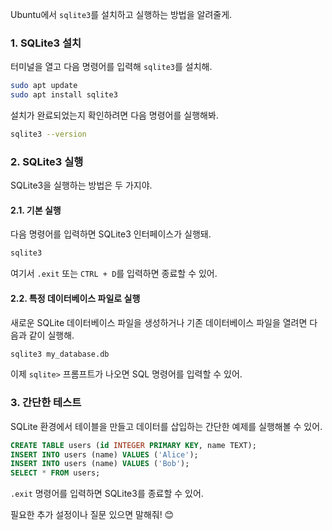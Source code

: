 Ubuntu에서 `sqlite3`를 설치하고 실행하는 방법을 알려줄게.

### 1. SQLite3 설치
터미널을 열고 다음 명령어를 입력해 `sqlite3`를 설치해.

```bash
sudo apt update
sudo apt install sqlite3
```

설치가 완료되었는지 확인하려면 다음 명령어를 실행해봐.

```bash
sqlite3 --version
```

### 2. SQLite3 실행
SQLite3을 실행하는 방법은 두 가지야.

#### 2.1. 기본 실행
다음 명령어를 입력하면 SQLite3 인터페이스가 실행돼.

```bash
sqlite3
```

여기서 `.exit` 또는 `CTRL + D`를 입력하면 종료할 수 있어.

#### 2.2. 특정 데이터베이스 파일로 실행
새로운 SQLite 데이터베이스 파일을 생성하거나 기존 데이터베이스 파일을 열려면 다음과 같이 실행해.

```bash
sqlite3 my_database.db
```

이제 `sqlite>` 프롬프트가 나오면 SQL 명령어를 입력할 수 있어.

### 3. 간단한 테스트
SQLite 환경에서 테이블을 만들고 데이터를 삽입하는 간단한 예제를 실행해볼 수 있어.

```sql
CREATE TABLE users (id INTEGER PRIMARY KEY, name TEXT);
INSERT INTO users (name) VALUES ('Alice');
INSERT INTO users (name) VALUES ('Bob');
SELECT * FROM users;
```

`.exit` 명령어를 입력하면 SQLite3를 종료할 수 있어.

필요한 추가 설정이나 질문 있으면 말해줘! 😊